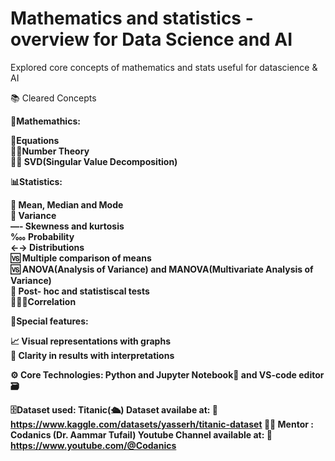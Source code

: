 # <b>Mathematics and statistics - overview for Data Science and AI </b>

Explored core concepts of mathematics and stats useful for datascience & AI

📚 Cleared Concepts 

🔢<b>Mathemathics:<b>

🟰Equations<br>
🔢🤓Number Theory<br>
🧑‍🏫 SVD(Singular Value Decomposition)<br>

📊<b>Statistics:<b>

🧮 Mean, Median and Mode<br>
🧮 Variance<br>
—- Skewness and kurtosis<br>
‱ Probability<br>
←→ Distributions<br>
🆚 Multiple comparison of means<br>
🆚 ANOVA(Analysis of Variance) and MANOVA(Multivariate Analysis of Variance)<br>
🧪 Post- hoc and statistiscal tests<br>
🧑‍🤝‍🧑Correlation 

🌟<b>Special features:</b>

📈 Visual representations with graphs<br>
📜 Clarity in results with interpretations<br> 

⚙️ <b>Core Technologies: Python and Jupyter Notebook</b>📝 and <b>VS-code editor</b>🗃️<br>

🗄️Dataset used: Titanic(🛳️) Dataset availabe at: 🔗 https://www.kaggle.com/datasets/yasserh/titanic-dataset
🧑‍🏫 Mentor : Codanics (Dr. Aammar Tufail) Youtube Channel available at: 🔗 https://www.youtube.com/@Codanics 